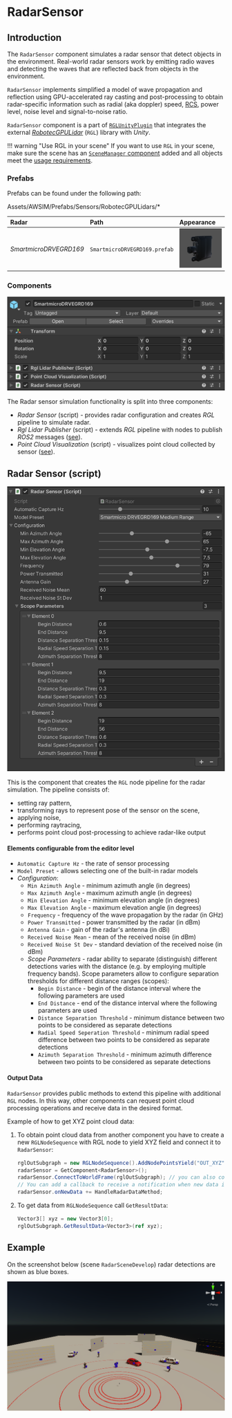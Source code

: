 # RadarSensor

## Introduction

The `RadarSensor` component simulates a radar sensor that detect objects in the environment.
Real-world radar sensors work by emitting radio waves and detecting the waves that are reflected back from objects in
the environment.

`RadarSensor` implements simplified a model of wave propagation and reflection using GPU-accelerated ray casting and
post-processing
to obtain radar-specific information such as radial (aka doppler)
speed, [RCS](https://en.wikipedia.org/wiki/Radar_cross_section),
power level, noise level and signal-to-noise ratio.

`RadarSensor` component is a part of [`RGLUnityPlugin`](../LiDARSensor/RGLUnityPlugin) that integrates the external [
*RobotecGPULidar*](https://github.com/RobotecAI/RobotecGPULidar) (`RGL`) library with *Unity*.

!!! warning "Use RGL in your scene"
    If you want to use `RGL` in your scene, make sure the scene has
    an [`SceneManager` component](../LiDARSensor/RGLUnityPlugin/#scenemanager) added and all objects meet
    the [usage requirements](../LiDARSensor/RGLUnityPlugin/#usage-requirements).

### Prefabs

Prefabs can be found under the following path:

Assets/AWSIM/Prefabs/Sensors/RobotecGPULidars/*

| Radar                  | Path                          | Appearance                                            |
|:-----------------------|:------------------------------|:------------------------------------------------------|
| *SmartmicroDRVEGRD169* | `SmartmicroDRVEGRD169.prefab` | <img src=prefab_smartmicroDRVEGRD169.png width=150px> |

### Components
![components](components.png)

The Radar sensor simulation functionality is split into three components:

- *Radar Sensor* (script) - provides radar configuration and creates *RGL* pipeline to simulate radar.
- *Rgl Lidar Publisher* (script)  - extends *RGL* pipeline with nodes to publish *ROS2* messages ([see](../LiDARSensor/LiDARSensor/#rgl-lidar-publisher-script)).
- *Point Cloud Visualization* (script) - visualizes point cloud collected by sensor ([see](../LiDARSensor/LiDARSensor/#point-cloud-visualization-script)).

## Radar Sensor (script)
![radar_component.png](radar_component.png)

This is the component that creates the `RGL` node pipeline for the radar simulation.
The pipeline consists of:

- setting ray pattern,
- transforming rays to represent pose of the sensor on the scene,
- applying noise,
- performing raytracing,
- performs point cloud post-processing to achieve radar-like output 

#### Elements configurable from the editor level

- `Automatic Capture Hz` - the rate of sensor processing
- `Model Preset` - allows selecting one of the built-in radar models
- *Configuration*:
    - `Min Azimuth Angle` - minimum azimuth angle (in degrees)
    - `Max Azimuth Angle` - maximum azimuth angle (in degrees)
    - `Min Elevation Angle` - minimum elevation angle (in degrees)
    - `Max Elevation Angle` - maximum elevation angle (in degrees)
    - `Frequency` - frequency of the wave propagation by the radar (in GHz)
    - `Power Transmitted` - power transmitted by the radar (in dBm)
    - `Antenna Gain` - gain of the radar's antenna (in dBi)
    - `Received Noise Mean` - mean of the received noise (in dBm)
    - `Received Noise St Dev` - standard deviation of the received noise (in dBm)
    - *Scope Parameters* - radar ability to separate (distinguish) different detections varies with the distance (e.g. by employing multiple frequency bands). Scope parameters allow to configure separation thresholds for different distance ranges (scopes):
        - `Begin Distance` - begin of the distance interval where the following parameters are used
        - `End Distance` - end of the distance interval where the following parameters are used
        - `Distance Separation Threshold` - minimum distance between two points to be considered as separate detections
        - `Radial Speed Seperation Threshold` - minimum radial speed difference between two points to be considered as separate detections
        - `Azimuth Separation Threshold` - minimum azimuth difference between two points to be considered as separate detections

#### Output Data

`RadarSensor` provides public methods to extend this pipeline with additional `RGL` nodes.
In this way, other components can request point cloud processing operations and receive data in the desired format.

Example of how to get XYZ point cloud data:

1. To obtain point cloud data from another component you have to create a new `RGLNodeSequence` with RGL node to yield XYZ field and connect it to `RadarSensor`:
   ```cs
   rglOutSubgraph = new RGLNodeSequence().AddNodePointsYield("OUT_XYZ", RGLField.XYZ_F32);
   radarSensor = GetComponent<RadarSensor>();
   radarSensor.ConnectToWorldFrame(rglOutSubgraph); // you can also connect to radar frame using ConnectToRadarFrame
   // You can add a callback to receive a notification when new data is ready
   radarSensor.onNewData += HandleRadarDataMethod;
   ```
1. To get data from `RGLNodeSequence` call `GetResultData`:
   ```cs
   Vector3[] xyz = new Vector3[0];
   rglOutSubgraph.GetResultData<Vector3>(ref xyz);
   ```

## Example

On the screenshot below (scene `RadarSceneDevelop`) radar detections are shown as blue boxes.

![RadarTestScene.png](radar_test_scene.png)
